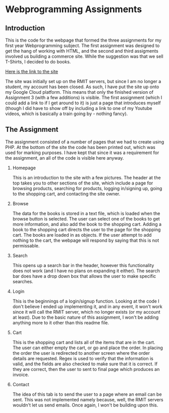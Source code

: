 # Webprogramming Assignments

## Introduction

This is the code for the webpage that formed the three assignments for my first year Webprogramming subject. The first assignment was designed to get the hang of working with HTML, and the second and third assigments involved us building a commerce site. While the suggestion was that we sell T-Shirts, I decided to do books.

[Here is the link to the site](https://dusty-books-281607.ts.r.appspot.com/)

The site was initially set up on the RMIT servers, but since I am no longer a student, my account has been closed. As such, I have put the site up onto my Google Cloud platform. This means that only the finished version of Assignment 3 (with a few additions) is visible. The first assignment (which I could add a link to if I get around to it) is just a page that introduces myself (though I did have to show off by including a link to one of my Youtube videos, which is basically a train going by - nothing fancy).

## The Assignment

The assignment consisted of a number of pages that we had to create using PHP. At the bottom of the site the code has been printed out, which was used for marking purposes. I have kept that since it was a requirement for the assignment, an all of the code is visible here anyway.

1. Homepage

   This is an introduction to the site with a few pictures. The header at the top takes you to other sections of the site, which include a page for browsing products, searching for products, logging in/signing up, going to the shopping cart, and contacting the site owner.

2. Browse

   The data for the books is stored in a text file, which is loaded when the browse button is selected. The user can select one of the books to get more information, and also add the book to the shopping cart. Adding a book to the shopping cart directs the user to the page for the shopping cart. The books are loaded in as objects. If the user attempt to add nothing to the cart, the webpage will respond by saying that this is not permissable.

3. Search

   This opens up a search bar in the header, however this functionality does not work (and I have no plans on expanding it either). The search bar does have a drop down box that allows the user to make specific searches. 

4. Login

   This is the beginnings of a login/signup function. Looking at the code I don't believe I ended up implementing it, and in any event, it won't work since it will call the RMIT server, which no longer exists (or my account at least). Due to the basic nature of this assignment, I won't be adding anything more to it other than this readme file.

5. Cart

   This is the shopping cart and lists all of the items that are in the cart. The user can either empty the cart, or go and place the order. In placing the order the user is redirected to another screen where the order details are requested. Regex is used to verify that the information is valid, and the fields are also checked to make sure that it is correct. If they are correct, then the user to sent to final page which produces an invoice.

6. Contact

   The idea of this tab is to send the user to a page where an email can be sent. This was not implemented namely because, well, the RMIT servers wouldn't let us send emails. Once again, I won't be building upon this.
